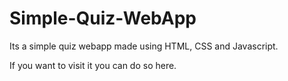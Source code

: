 # Simple-Quiz-WebApp
 Its a simple quiz webapp made using HTML, CSS and Javascript.
 
 If you want to visit it you can do so here.
